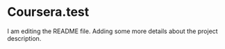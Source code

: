 # Coursera.test
I am editing the README file. Adding some more details about the project description.
